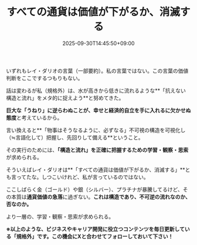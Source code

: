 ﻿---
title: "すべての通貨は価値が下がるか、消滅する"
date: 2025-09-30T14:45:50+09:00
draft: false
---

いずれもレイ・ダリオの言葉（一部要約）。私の言葉ではない。この言葉の価値判断をここでするつもりもない。



話は変わるが私（規格外）は、水が高きから低きに流れるような**「抗えない構造と流れ」をメタ的に捉えよう**と努めてきた。

**巨大な「うねり」に逆らわぬことが、幸せと経済的自立を手に入れるに欠かせぬ態度**と考えているから。

言い換えると**「物事はそうなるように、必ずなる」不可視の構造を可視化し（≒言語化して）把握し、先回りして備える**ということ。



その実行のためには、**「構造と流れ」**を正確に把握するための**学習・観察・思索**が求められる。

そういえばレイ・ダリオは**「すべての通貨は価値が下がるか、消滅する」**とも言ってたな。しつこいけれど、私が言っているのではない。

ここしばらく金（ゴールド）や銀（シルバー）、プラチナが暴騰してるけど、その本質は**通貨価値の急落**に過ぎない。**これは構造であり、不可逆の流れなのか、否なのか。**

より一層の、学習・観察・思索が求められる。



**※以上のような、ビジネスやキャリア開発に役立つコンテンツを毎日更新している「規格外」です。この機会にXと合わせてフォローしておいて下さい！**